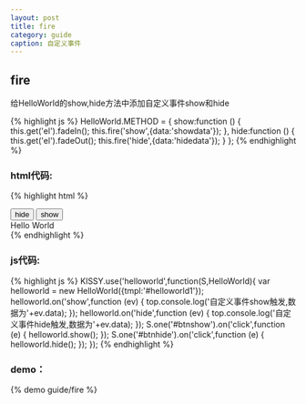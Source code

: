 ```yaml
---
layout: post
title: fire
category: guide
caption: 自定义事件
---
```



## fire

给HelloWorld的show,hide方法中添加自定义事件show和hide

{% highlight js %}
HelloWorld.METHOD = {
    show:function () {
        this.get('el').fadeIn();
        this.fire('show',{data:'showdata'});
    },
    hide:function () {
        this.get('el').fadeOut();
        this.fire('hide',{data:'hidedata'});
    }
};
{% endhighlight %}


### html代码:

{% highlight html %}
<div id="container1">
    <button id="btnhide" class="btn btn-shopping-cart btn-size30">
        hide
    </button>
    <button id="btnshow" class="btn btn-taobao btn-size30">
        show
    </button>
    <div id="helloworld1">
        <span>Hello <span id="spanName">World</span></span>
    </div>
</div>
{% endhighlight %}

### js代码:

{% highlight js %}
KISSY.use('helloworld',function(S,HelloWorld){
    var helloworld = new HelloWorld({tmpl:'#helloworld1'});
    helloworld.on('show',function (ev) {
        top.console.log('自定义事件show触发,数据为'+ev.data);
    });
    helloworld.on('hide',function (ev) {
        top.console.log('自定义事件hide触发,数据为'+ev.data);
    });
    S.one('#btnshow').on('click',function (e) {
        helloworld.show();
    });
    S.one('#btnhide').on('click',function (e) {
        helloworld.hide();
    });
});
{% endhighlight %}

### demo：

{% demo guide/fire %}


